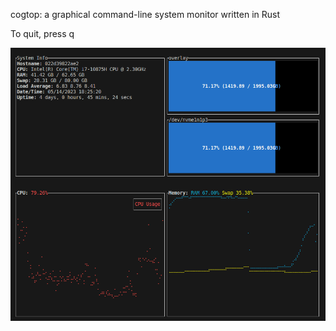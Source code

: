 cogtop: a graphical command-line system monitor written in Rust

To quit, press q

![Screenshot of cogtop running in a terminal](/docs/cogtop_20230514.png?raw=true)